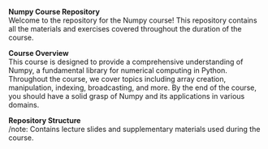 **Numpy Course Repository**\
Welcome to the repository for the Numpy course! This repository contains all the materials and exercises covered throughout the duration of the course.

**Course Overview**\
This course is designed to provide a comprehensive understanding of Numpy, a fundamental library for numerical computing in Python. Throughout the course, we cover topics including array creation, manipulation, indexing, broadcasting, and more. By the end of the course, you should have a solid grasp of Numpy and its applications in various domains.

**Repository Structure**\
/note: Contains lecture slides and supplementary materials used during the course.

